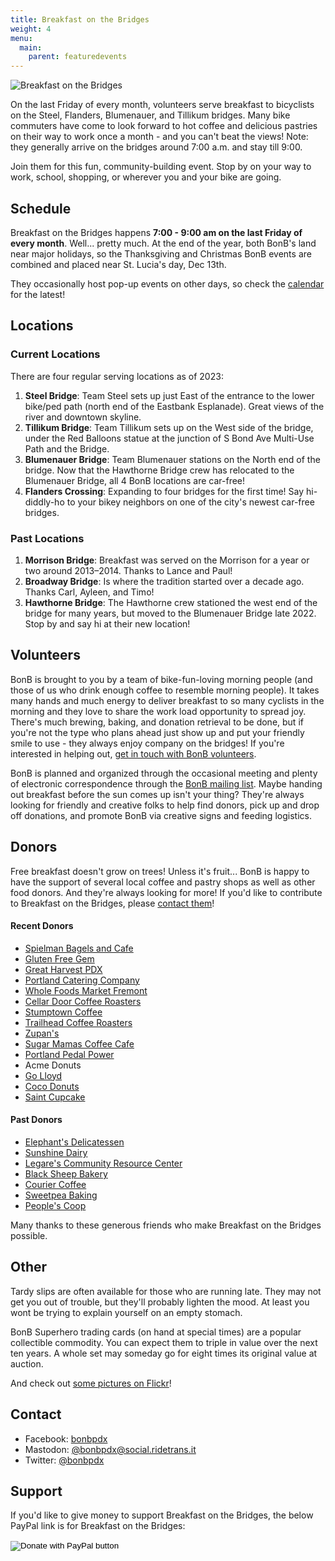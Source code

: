```yaml
---
title: Breakfast on the Bridges
weight: 4
menu:
  main:
    parent: featuredevents
---
```

<img src=/images/BonB_header.jpg align=center alt="Breakfast on the Bridges">

On the last Friday of every month, volunteers serve breakfast to bicyclists on the Steel, Flanders, Blumenauer, and Tillikum bridges. Many bike commuters have come to look forward to hot coffee and delicious pastries on their way to work once a month - and you can't beat the views! Note: they generally arrive on the bridges around 7:00 a.m. and stay till 9:00. 

Join them for this fun, community-building event. Stop by on your way to work, school, shopping, or wherever you and your bike are going.

## Schedule

Breakfast on the Bridges happens **7:00 - 9:00 am on the last Friday of every month**. Well... pretty much. At the end of the year, both BonB's land near major holidays, so the Thanksgiving and Christmas BonB events are combined and placed near St. Lucia's day, Dec 13th.

They occasionally host pop-up events on other days, so check the [calendar](/calendar/) for the latest!

## Locations

### Current Locations

There are four regular serving locations as of 2023:

1. **Steel Bridge**: Team Steel sets up just East of the entrance to the lower bike/ped path (north end of the Eastbank Esplanade). Great views of the river and downtown skyline. 
2. **Tillikum Bridge**:  Team Tillikum sets up on the West side of the bridge, under the Red Balloons statue at the junction of S Bond Ave Multi-Use Path and the Bridge.
3. **Blumenauer Bridge**: Team Blumenauer stations on the North end of the bridge. Now that the Hawthorne Bridge crew has relocated to the Blumenauer Bridge, all 4 BonB locations are car-free!
4. **Flanders Crossing**: Expanding to four bridges for the first time! Say hi-diddly-ho to your bikey neighbors on one of the city's newest car-free bridges. 

### Past Locations

1. **Morrison Bridge**: Breakfast was served on the Morrison for a year or two around 2013–2014.  Thanks to Lance and Paul!
2. **Broadway Bridge**: Is where the tradition started over a decade ago.  Thanks Carl, Ayleen, and Timo!
3. **Hawthorne Bridge**: The Hawthorne crew stationed the west end of the bridge for many years, but moved to the Blumenauer Bridge late 2022. Stop by and say hi at their new location!

## Volunteers

BonB is brought to you by a team of bike-fun-loving morning people (and those of us who drink enough coffee to resemble morning people). It takes many hands and much energy to deliver breakfast to so many cyclists in the morning and they love to share the work load opportunity to spread joy. There's much brewing, baking, and donation retrieval to be done, but if you're not the type who plans ahead just show up and put your friendly smile to use - they always enjoy company on the bridges! If you're interested in helping out, [get in touch with BonB volunteers](mailto:bonb@lists.riseup.net).

BonB is planned and organized through the occasional meeting and plenty of electronic correspondence through the [BonB mailing list](https://lists.riseup.net/www/info/bonb). Maybe handing out breakfast before the sun comes up isn't your thing? They're always looking for friendly and creative folks to help find donors, pick up and drop off donations, and promote BonB via creative signs and feeding logistics.

## Donors

Free breakfast doesn't grow on trees! Unless it's fruit... BonB is happy to have the support of several local coffee and pastry shops as well as other food donors. And they're always looking for more! If you'd like to contribute to Breakfast on the Bridges, please [contact them](mailto:bonb@lists.riseup.net)!

#### Recent Donors


* [Spielman Bagels and Cafe](https://www.spielmanbagels.com/)
* [Gluten Free Gem](https://www.glutenfreegem.com/)
* [Great Harvest PDX](http://greatharvestportland.com/)
* [Portland Catering Company](https://portlandcateringcompany.com/)
* [Whole Foods Market Fremont](https://wholefoodsmarket.com/stores/fremont/)
* [Cellar Door Coffee Roasters](https://www.cellardoorcoffee.com/)
* [Stumptown Coffee](https://www.stumptowncoffee.com)
* [Trailhead Coffee Roasters](https://www.trailheadcoffeeroasters.com/)
* [Zupan's](https://zupans.com/) 
* [Sugar Mamas Coffee Cafe](https://www.facebook.com/pages/Sugar-Mamas-Coffee-Cafe/195305340364/)
* [Portland Pedal Power](https://www.portlandpedalpower.com/about)
* Acme Donuts
* [Go Lloyd](https://www.golloyd.org/)
* [Coco Donuts](https://www.cocodonuts.com/)
* [Saint Cupcake](https://www.saintcupcake.com/)

#### Past Donors

* [Elephant's Delicatessen](https://www.elephantsdeli.com/)
* [Sunshine Dairy](https://www.sunshinedairyfoods.com/)
* [Legare's Community Resource Center](https://legares.blogspot.com/)
* [Black Sheep Bakery](https://www.blacksheepbakery.com/)
* [Courier Coffee](https://www.couriercoffeeroasters.com/)
* [Sweetpea Baking](https://www.sweetpeabaking.com/)
* [People's Coop](https://www.peoples.coop/)

Many thanks to these generous friends who make Breakfast on the Bridges possible.

## Other

Tardy slips are often available for those who are running late. They may not get you out of trouble, but they'll probably lighten the mood. At least you wont be trying to explain yourself on an empty stomach. 

BonB Superhero trading cards (on hand at special times) are a popular collectible commodity. You can expect them to triple in value over the next ten years. A whole set may someday go for eight times its original value at auction.

And check out [some pictures on Flickr](http://flickr.com/photos/tags/bonb/)!

## Contact

* Facebook: [bonbpdx](https://www.facebook.com/bonbpdx/)
* Mastodon: [@bonbpdx@social.ridetrans.it](https://social.ridetrans.it/@bonbpdx)
* Twitter: [@bonbpdx](https://twitter.com/bonbpdx)

## Support

If you'd like to give money to support Breakfast on the Bridges, the below PayPal link is for Breakfast on the Bridges:

<form action="https://www.paypal.com/donate" method="post" target="_top">
<input type="hidden" name="hosted_button_id" value="NZ9BJRJ43NMTC" />
<input type="image" src="https://www.paypalobjects.com/en_US/i/btn/btn_donateCC_LG.gif" border="0" name="submit" title="PayPal - The safer, easier way to pay online!" alt="Donate with PayPal button" />
<img alt="" border="0" src="https://www.paypal.com/en_US/i/scr/pixel.gif" width="1" height="1" />
</form>

